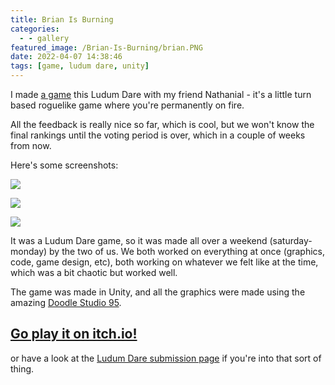 ```yaml
---
title: Brian Is Burning
categories:
  - - gallery
featured_image: /Brian-Is-Burning/brian.PNG
date: 2022-04-07 14:38:46
tags: [game, ludum dare, unity]
---
```


I made [a game](https://zb.itch.io/brian-is-burning) this Ludum Dare with my friend Nathanial - it's a little turn based roguelike game where you're permanently on fire.

All the feedback is really nice so far, which is cool, but we won't know the final rankings until the voting period is over, which in a couple of weeks from now.

Here's some screenshots:

![](/Brian-Is-Burning/brianscreenshot1.png)

![](!/Brian-Is-Burning/brianscreenshot2.png)

![](!/Brian-Is-Burning/brianscreenshot3.png)

It was a Ludum Dare game, so it was made all over a weekend (saturday-monday) by the two of us. We both worked on everything at once (graphics, code, game design, etc), both working on whatever we felt like at the time, which was a bit chaotic but worked well.

The game was made in Unity, and all the graphics were made using the amazing [Doodle Studio 95](https://fernantastic.itch.io/doodle-studio-95).

## [Go play it on itch.io!](https://zb.itch.io/brian-is-burning)
or have a look at the [Ludum Dare submission page](https://ldjam.com/events/ludum-dare/50/brian-is-burning) if you're into that sort of thing.